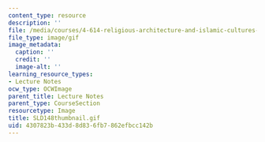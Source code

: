 ```yaml
---
content_type: resource
description: ''
file: /media/courses/4-614-religious-architecture-and-islamic-cultures-fall-2002/4307823b433d8d836fb7862efbcc142b_SLD148thumbnail.gif
file_type: image/gif
image_metadata:
  caption: ''
  credit: ''
  image-alt: ''
learning_resource_types:
- Lecture Notes
ocw_type: OCWImage
parent_title: Lecture Notes
parent_type: CourseSection
resourcetype: Image
title: SLD148thumbnail.gif
uid: 4307823b-433d-8d83-6fb7-862efbcc142b
---
```

